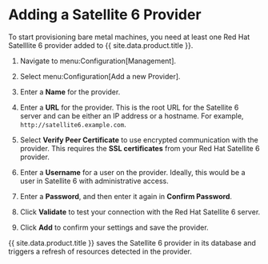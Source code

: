 # Adding a Satellite 6 Provider

To start provisioning bare metal machines, you need at least one Red Hat
Satelllite 6 provider added to {{ site.data.product.title }}.

1.  Navigate to menu:Configuration\[Management\].

2.  Select menu:Configuration\[Add a new Provider\].

3.  Enter a **Name** for the provider.

4.  Enter a **URL** for the provider. This is the root URL for the
    Satellite 6 server and can be either an IP address or a hostname.
    For example, `http://satellite6.example.com`.

5.  Select **Verify Peer Certificate** to use encrypted communication
    with the provider. This requires the **SSL certificates** from your
    Red Hat Satellite 6 provider.

6.  Enter a **Username** for a user on the provider. Ideally, this would
    be a user in Satellite 6 with administrative access.

7.  Enter a **Password**, and then enter it again in **Confirm
    Password**.

8.  Click **Validate** to test your connection with the Red Hat
    Satellite 6 server.

9.  Click **Add** to confirm your settings and save the provider.

{{ site.data.product.title }} saves the Satellite 6 provider in its database and
triggers a refresh of resources detected in the provider.

